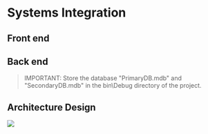 # **Systems Integration**

## Front end

## Back end
>IMPORTANT:
Store the database "PrimaryDB.mdb" and "SecondaryDB.mdb" in the bin\Debug directory of the project.
## Architecture Design
![](https://i.imgur.com/wIaupDO.png)
